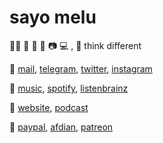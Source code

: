 # sayo melu

🏳️‍⚧️ 🍩 🎵 📖 📷 💻 , 💭 think different

💬 [mail](mailto:hi.sayo@outlook.com), [telegram](https://t.me/sayo_melu), [twitter](https://twitter.com/sayo_melu), [instagram](https://www.instagram.com/sayo_melu)

🎈 [music](https://music.apple.com/profile/sayo_melu), [spotify](https://open.spotify.com/user/qnintpw1ar8z4wjs95m971lwq), [listenbrainz](https://listenbrainz.org/user/m94810)

📰 [website](asset/website.opml), [podcast](asset/podcast.opml)

💞 [paypal](https://paypal.me/p49302), [afdian](https://afdian.net/@sayomelu), [patreon](https://www.patreon.com/sayomelu)
